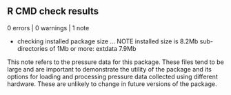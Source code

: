 ## R CMD check results

0 errors | 0 warnings | 1 note


* checking installed package size ... NOTE
  installed size is  8.2Mb
  sub-directories of 1Mb or more:
    extdata   7.9Mb
    
This note refers to the pressure data for this package. These files tend to be 
large and are important to demonstrate the utility of the package and its 
options for loading and processing pressure data collected using different 
hardware. These are unlikely to change in future versions of the package.  
